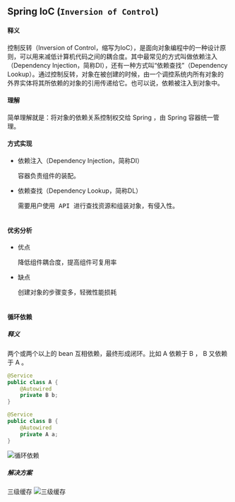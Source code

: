 Spring IoC (`Inversion of Control`)
--------------------------------------------

#### 释义
  控制反转（Inversion of Control，缩写为IoC），是面向对象编程中的一种设计原则，可以用来减低计算机代码之间的耦合度。其中最常见的方式叫做依赖注入（Dependency Injection，简称DI），还有一种方式叫“依赖查找”（Dependency Lookup）。通过控制反转，对象在被创建的时候，由一个调控系统内所有对象的外界实体将其所依赖的对象的引用传递给它。也可以说，依赖被注入到对象中。

#### 理解
  简单理解就是：将对象的依赖关系控制权交给 Spring ，由 Spring 容器统一管理。

#### 方式实现
 - 依赖注入（Dependency Injection，简称DI）
   
   <pre>容器负责组件的装配。
 - 依赖查找（Dependency Lookup，简称DL）
   
   <pre>需要用户使用 API 进行查找资源和组装对象，有侵入性。

#### 优劣分析
 - 优点
   
   <pre>降低组件耦合度，提高组件可复用率
 - 缺点
   
   <pre>创建对象的步骤变多，轻微性能损耗

#### 循环依赖
##### 释义
  两个或两个以上的 bean 互相依赖，最终形成闭环。比如 A 依赖于 B ， B 又依赖于 A 。
```java
@Service
public class A {  
    @Autowired  
    private B b;
}
```
```java
@Service
public class B {  
    @Autowired  
    private A a;
}
```
 ![循环依赖](https://images.gitee.com/uploads/images/2020/0603/193915_934bd61f_536895.png "循环依赖.png")

##### 解决方案
三级缓存
 ![三级缓存](https://images.gitee.com/uploads/images/2020/0603/194458_ab305929_536895.png "三级缓存.png")

